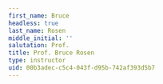 ```yaml
---
first_name: Bruce
headless: true
last_name: Rosen
middle_initial: ''
salutation: Prof.
title: Prof. Bruce Rosen
type: instructor
uid: 00b3adec-c5c4-043f-d95b-742af393d5b7
---
```

